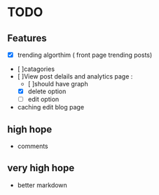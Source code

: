 # TODO

## Features

- [x] trending algorthim ( front page trending posts)

- [ ]catagories
- [ ]View post delails and analytics page :
  - [ ]should have graph
  - [x] delete option
  - [ ] edit option
- caching edit blog page

## high hope

- comments

## very high hope

- better markdown
